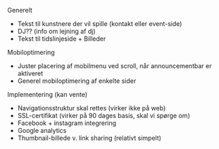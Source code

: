 Generelt
- Tekst til kunstnere der vil spille (kontakt eller event-side)
- DJ?? (info om lejning af dj)
- Tekst til tidslinjeside + Billeder

Mobiloptimering
- Juster placering af mobilmenu ved scroll, når announcementbar er aktiveret
- Generel mobiloptimering af enkelte sider


Implementering (kan vente)
- Navigationsstruktur skal rettes (virker ikke på web)
- SSL-certifikat (virker på 90 dages basis, skal vi spørge om)
- Facebook + instagram integrering 
- Google analytics
- Thumbnail-billede v. link sharing (relativt simpelt)

